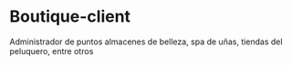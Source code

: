 # Boutique-client
Administrador de puntos almacenes de belleza, spa de uñas, tiendas del peluquero, entre otros
